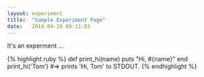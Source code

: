 ```yaml
---
layout: experiment
title:  "Sample Experiment Page"
date:   2014-04-20 09:11:03
---
```


It's an experment ...

{% highlight ruby %}
def print_hi(name)
  puts "Hi, #{name}"
end
print_hi('Tom')
#=> prints 'Hi, Tom' to STDOUT.
{% endhighlight %}

